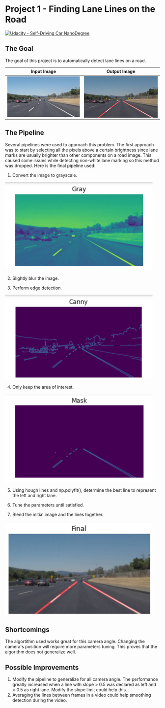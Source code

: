 # Project 1 - Finding Lane Lines on the Road

[![Udacity - Self-Driving Car NanoDegree](https://s3.amazonaws.com/udacity-sdc/github/shield-carnd.svg)](http://www.udacity.com/drive)


The Goal
---
The goal of this project is to automatically detect lane lines on a road.

Input Image                |  Output Image
:-------------------------:|:-------------------------:
<img src="test_images/solidWhiteCurve.jpg"/>  | <img src="test_images_output/solidWhiteCurve.jpg"/>

The Pipeline
---
Several pipelines were used to approach this problem. The first approach was to start by selecting all the pixels above a certain brightness since lane marks are usually brighter than other components on a road image. This caused some issues while detecting non-white lane marking so this method was dropped. Here is the final pipeline used:
1. Convert the image to grayscale.
<img src="pipeline/gray.JPG" width="480" alt="Gray Image" />

2. Slightly blur the image.

3. Perform edge detection.
<img src="pipeline/canny.JPG" width="480" alt="Canny Image" />

4. Only keep the area of interest.
<img src="pipeline/mask.JPG" width="480" alt="Mask Image" />

5. Using hough lines and np.polyfit(), determine the best line to represent the left and right lane.

6. Tune the parameters until satisfied.

7. Blend the initial image and the lines together.
<img src="pipeline/final.JPG" width="480" alt="Final Image" />

Shortcomings
---
The algortithm used works great for this camera angle. Changing the camera's position will require more parameters tuning. This proves that the algorithm does not generalize well.

Possible Improvements
---
1. Modify the pipeline to generalize for all camera angle. The performance greatly increased when a line with slope > 0.5 was declared as left and < 0.5 as right lane. Modify the slope limit could help this.
2. Averaging the lines between frames in a video could help smoothing detection during the video.
